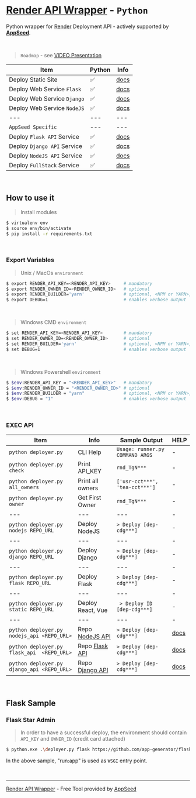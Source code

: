# [Render API Wrapper](https://www.youtube.com/watch?v=RRbmOhTzkYo) - `Python`

Python wrapper for [Render](https://render.com/) Deployment API - actively supported by **[AppSeed](https://appseed.us/)**.

<br />

> `Roadmap` - see [VIDEO Presentation](https://www.youtube.com/watch?v=RRbmOhTzkYo)

| Item | Python | Info |
| --- | --- | --- |
| Deploy Static Site          | ✅ | [docs](./docs/deploy-static.md) |
| Deploy Web Service `Flask`  | ✅ | [docs](./docs/deploy-flask.md)  |
| Deploy Web Service `Django` | ✅ | [docs](./docs/deploy-django.md) |
| Deploy Web Service `NodeJS` | ✅ | [docs](./docs/deploy-nodejs.md) |
| --- | --- | --- |
| `AppSeed Specific` | --- | --- |
| Deploy `Flask API` Service  | ✅ | [docs](./docs/deploy-flask-api.md)  |
| Deploy `Django API` Service | ✅ | [docs](./docs/deploy-django-api.md) |
| Deploy `NodeJS API` Service | ✅ | [docs](./docs/deploy-nodejs-api.md) |
| Deploy `FullStack` Service  | ✅ | [docs](./docs/deploy-fullstack.md)  |

<br />

## How to use it

> Install modules

```bash
$ virtualenv env
$ source env/bin/activate
$ pip install -r requirements.txt
```

<br />

### Export Variables

> Unix / MacOs `environment`

```bash
$ export RENDER_API_KEY=<RENDER_API_KEY>     # mandatory
$ export RENDER_OWNER_ID=<RENDER_OWNER_ID>   # optional
$ export RENDER_BUILDER='yarn'               # optional, <NPM or YARN>, defaults to NPM
$ export DEBUG=1                             # enables verbose output
```

<br />

> Windows CMD `environment`

```bash
$ set RENDER_API_KEY=<RENDER_API_KEY>        # mandatory
$ set RENDER_OWNER_ID=<RENDER_OWNER_ID>      # optional
$ set RENDER_BUILDER='yarn'                  # optional, <NPM or YARN>, defaults to NPM
$ set DEBUG=1                                # enables verbose output
```

<br />

> Windows Powershell `environment`

```bash
$ $env:RENDER_API_KEY = "<RENDER_API_KEY>"   # mandatory
$ $env:RENDER_OWNER_ID = "<RENDER_OWNER_ID>" # optional
$ $env:RENDER_BUILDER = "yarn"               # optional, <NPM or YARN>, defaults to NPM
$ $env:DEBUG = "1"                           # enables verbose output
```

<br />

### EXEC API

| Item | Info | Sample Output | HELP |
| --- | --- | --- | --- |
| `python deployer.py` | CLI Help | `Usage: runner.py COMMAND ARGS` | - |
| `python deployer.py check` | Print API_KEY | `rnd_TgN***` | - |
| `python deployer.py all_owners` | Print all owners | `['usr-cct***', 'tea-cct***']` | - |
| `python deployer.py owner` | Get First Owner | `rnd_TgN***` | - |
| --- | --- | --- | - |
| `python deployer.py nodejs REPO_URL` | Deploy NodeJS | `> Deploy [dep-cdg***]` | - |
| --- | --- | --- | - |
| `python deployer.py django REPO_URL` | Deploy Django | `> Deploy [dep-cdg***]` | - |
| --- | --- | --- | - |
| `python deployer.py flask REPO_URL`  | Deploy Flask  | `> Deploy [dep-cdg***]` | - |
| --- | --- | --- | - |
| `python deployer.py static REPO_URL` | Deploy React, Vue | ` > Deploy ID [dep-cdg***]` | - |
| --- | --- | --- | - |
| `python deployer.py nodejs_api <REPO_URL>` | Repo [NodeJS API](https://github.com/app-generator/api-server-nodejs) | `> Deploy [dep-cdg***]` | [docs](./docs/deploy-nodejs-api.md) |
| `python deployer.py flask_api  <REPO_URL>` | Repo [Flask API](https://github.com/app-generator/api-server-flask)   | `> Deploy [dep-cdg***]` | [docs](./docs/deploy-flask-api.md)  |
| `python deployer.py django_api <REPO_URL>` | Repo [Django API](https://github.com/app-generator/api-server-django) | `> Deploy [dep-cdg***]` | [docs](./docs/deploy-django-api.md) |

<br />

## Flask Sample 

### Flask Star Admin 

> In order to have a successful deploy, the environment should contain `API_KEY` and `OWNER_ID` (credit card attached)  

```bash
$ python.exe .\deployer.py flask https://github.com/app-generator/flask-star-admin 
```

In the above sample, "run:app" is used as `WSGI` entry point.    

<br />

---
[Render API Wrapper](https://www.youtube.com/watch?v=RRbmOhTzkYo) - Free Tool provided by [AppSeed](https://appseed.us/)
